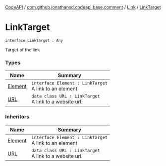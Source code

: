 [CodeAPI](../../../index.md) / [com.github.jonathanxd.codeapi.base.comment](../../index.md) / [Link](../index.md) / [LinkTarget](.)

# LinkTarget

`interface LinkTarget : Any`

Target of the link

### Types

| Name | Summary |
|---|---|
| [Element](-element/index.md) | `interface Element : LinkTarget`<br>A link to an element |
| [URL](-u-r-l/index.md) | `data class URL : LinkTarget`<br>A link to a website url. |

### Inheritors

| Name | Summary |
|---|---|
| [Element](-element/index.md) | `interface Element : LinkTarget`<br>A link to an element |
| [URL](-u-r-l/index.md) | `data class URL : LinkTarget`<br>A link to a website url. |
